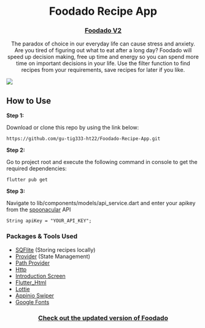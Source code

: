 <h1 align="center">
Foodado Recipe App
</h1>

<h3 align="center"><a href="https://github.com/JoakimEineving/Foodado-V2">Foodado V2</a></h3>

<p align="center">
The paradox of choice in our everyday life can cause stress and anxiety. Are you tired of figuring out what to eat after a long day? Foodado will speed up decision making, free up time and energy so you can spend more time on important decisions in your life. Use the filter function to find recipes from your requirements, save recipes for later if you like. 
</p>

![](https://github.com/gu-tig333-ht22/Grupp-5/blob/main/assets/readme_assets/Foodado.gif)


## How to Use 

**Step 1:**

Download or clone this repo by using the link below:

```
https://github.com/gu-tig333-ht22/Foodado-Recipe-App.git
```

**Step 2:**

Go to project root and execute the following command in console to get the required dependencies: 

```
flutter pub get 
```

**Step 3:**

Navigate to lib/components/models/api_service.dart and enter your apikey from the [spoonacular](https://spoonacular.com/food-api) API

```
String apiKey = "YOUR_API_KEY";
```

### Packages & Tools Used

* [SQFlite](https://pub.dev/packages/sqflite) (Storing recipes locally)
* [Provider](https://pub.dev/packages/provider) (State Management)
* [Path Provider](https://pub.dev/packages/path_provider)
* [Http](https://pub.dev/packages/http)
* [Introduction Screen](https://pub.dev/packages/introduction_screen)
* [Flutter_Html](https://pub.dev/packages/flutter_html)
* [Lottie](https://pub.dev/packages/lottie)
* [Appinio Swiper](https://pub.dev/packages/appinio_swiper)
* [Google Fonts](https://pub.dev/packages/google_fonts)




<h3 align="center"><a href="https://github.com/JoakimEineving/Foodado-V2"> Check out the updated version of Foodado</a></h3>
